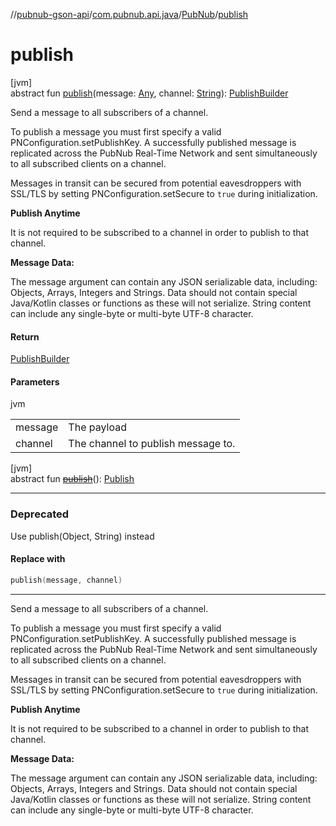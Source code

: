 //[pubnub-gson-api](../../../index.md)/[com.pubnub.api.java](../index.md)/[PubNub](index.md)/[publish](publish.md)

# publish

[jvm]\
abstract fun [publish](publish.md)(message: [Any](https://kotlinlang.org/api/latest/jvm/stdlib/kotlin-stdlib/kotlin/-any/index.html), channel: [String](https://kotlinlang.org/api/latest/jvm/stdlib/kotlin-stdlib/kotlin/-string/index.html)): [PublishBuilder](../../com.pubnub.api.java.v2.endpoints.pubsub/-publish-builder/index.md)

Send a message to all subscribers of a channel.

To publish a message you must first specify a valid PNConfiguration.setPublishKey. A successfully published message is replicated across the PubNub Real-Time Network and sent simultaneously to all subscribed clients on a channel.

Messages in transit can be secured from potential eavesdroppers with SSL/TLS by setting PNConfiguration.setSecure to `true` during initialization.

**Publish Anytime**

It is not required to be subscribed to a channel in order to publish to that channel.

**Message Data:**

The message argument can contain any JSON serializable data, including: Objects, Arrays, Integers and Strings. Data should not contain special Java/Kotlin classes or functions as these will not serialize. String content can include any single-byte or multi-byte UTF-8 character.

#### Return

[PublishBuilder](../../com.pubnub.api.java.v2.endpoints.pubsub/-publish-builder/index.md)

#### Parameters

jvm

| | |
|---|---|
| message | The payload |
| channel | The channel to publish message to. |

[jvm]\
abstract fun [~~publish~~](publish.md)(): [Publish](../../com.pubnub.api.java.endpoints.pubsub/-publish/index.md)

---

### Deprecated

Use publish(Object, String) instead

#### Replace with

```kotlin
publish(message, channel)
```
---

Send a message to all subscribers of a channel.

To publish a message you must first specify a valid PNConfiguration.setPublishKey. A successfully published message is replicated across the PubNub Real-Time Network and sent simultaneously to all subscribed clients on a channel.

Messages in transit can be secured from potential eavesdroppers with SSL/TLS by setting PNConfiguration.setSecure to `true` during initialization.

**Publish Anytime**

It is not required to be subscribed to a channel in order to publish to that channel.

**Message Data:**

The message argument can contain any JSON serializable data, including: Objects, Arrays, Integers and Strings. Data should not contain special Java/Kotlin classes or functions as these will not serialize. String content can include any single-byte or multi-byte UTF-8 character.
